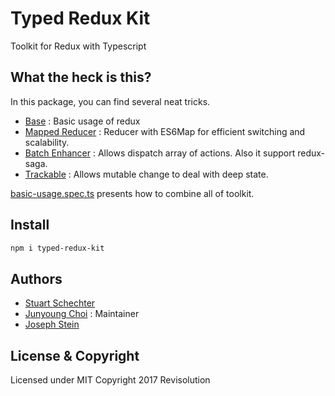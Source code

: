 # Typed Redux Kit

Toolkit for Redux with Typescript

## What the heck is this?

In this package, you can find several neat tricks.

- [Base](./packages/base) : Basic usage of redux
- [Mapped Reducer](./packages/mapped-reducer) : Reducer with ES6Map for efficient switching and scalability.
- [Batch Enhancer](./packages/batch-enhancer) : Allows dispatch array of actions. Also it support redux-saga.
- [Trackable](./packages/trackable) : Allows mutable change to deal with deep state.

[basic-usage.spec.ts](./packages/typed-redux-kit/src/specs/basic-usage.spec.ts) presents how to combine all of toolkit.

## Install

```sh
npm i typed-redux-kit
```

## Authors

- [Stuart Schechter](https://github.com/UppaJung)
- [Junyoung Choi](https://github.com/rokt33r) : Maintainer
- [Joseph Stein](https://github.com/josephstein)

## License & Copyright

Licensed under MIT
Copyright 2017 Revisolution
